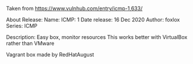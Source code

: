 Taken from https://www.vulnhub.com/entry/icmp-1,633/ 

About Release:
    Name: ICMP: 1
    Date release: 16 Dec 2020
    Author: foxlox
    Series: ICMP

Description:
    Easy box, monitor resources
    This works better with VirtualBox rather than VMware 

Vagrant box made by RedHatAugust
